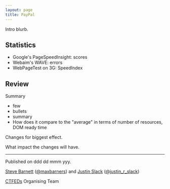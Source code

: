 ```yaml
---
layout: page
title: PayPal
---
```


Intro blurb.

## Statistics

* Google's PageSpeedInsight: scores
* Webaim's WAVE: errors
* WebPageTest on 3G: SpeedIndex

## Review

Summary

- few
- bullets
- summary
- How does it compare to the "average" in terms of number of resources, DOM ready time


Changes for biggest effect.

What impact the changes will have.

---

Published on ddd dd mmm yyy.

[Steve Barnett](https://naga.co.za/) ([@maxbarners](https://twitter.com/maxbarners)) and [Justin Slack](http://justinslack.com/) ([@justin_r_slack](https://twitter.com/justin_r_slack))

[CTFEDs](http://ctfeds.org/) Organising Team
